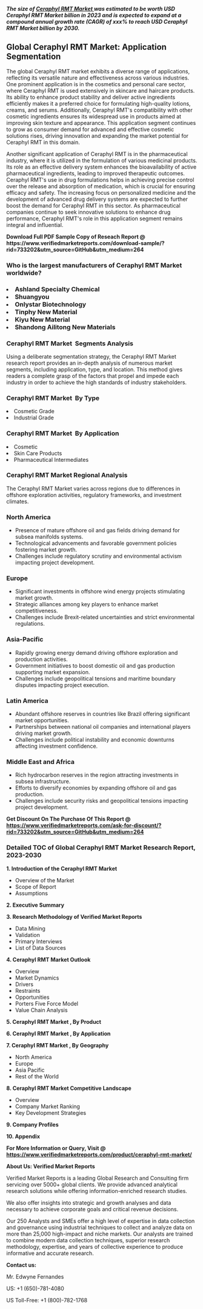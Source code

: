 <p><em><strong>The size of <a href="https://www.verifiedmarketreports.com/download-sample/?rid=733202&utm_source=GitHub&utm_medium=264" target="_blank">Ceraphyl RMT Market </a> was estimated to be worth USD Ceraphyl RMT Market billion in 2023 and is expected to expand at a compound annual growth rate (CAGR) of xxx% to reach USD Ceraphyl RMT Market billion by 2030.</strong></em><br /><h2>Global Ceraphyl RMT Market: Application Segmentation</h2><p>The global Ceraphyl RMT market exhibits a diverse range of applications, reflecting its versatile nature and effectiveness across various industries. One prominent application is in the cosmetics and personal care sector, where Ceraphyl RMT is used extensively in skincare and haircare products. Its ability to enhance product stability and deliver active ingredients efficiently makes it a preferred choice for formulating high-quality lotions, creams, and serums. Additionally, Ceraphyl RMT's compatibility with other cosmetic ingredients ensures its widespread use in products aimed at improving skin texture and appearance. This application segment continues to grow as consumer demand for advanced and effective cosmetic solutions rises, driving innovation and expanding the market potential for Ceraphyl RMT in this domain.</p><p>Another significant application of Ceraphyl RMT is in the pharmaceutical industry, where it is utilized in the formulation of various medicinal products. Its role as an effective delivery system enhances the bioavailability of active pharmaceutical ingredients, leading to improved therapeutic outcomes. Ceraphyl RMT's use in drug formulations helps in achieving precise control over the release and absorption of medication, which is crucial for ensuring efficacy and safety. The increasing focus on personalized medicine and the development of advanced drug delivery systems are expected to further boost the demand for Ceraphyl RMT in this sector. As pharmaceutical companies continue to seek innovative solutions to enhance drug performance, Ceraphyl RMT's role in this application segment remains integral and influential.</p></p><p id="" class=""><strong>Download Full PDF Sample Copy of Reseach Report @ <a target="">https://www.verifiedmarketreports.com/download-sample/?rid=733202&utm_source=GitHub&utm_medium=264</a></strong></p><h3 id="" class="">Who is the largest manufacturers of&nbsp;Ceraphyl RMT Market worldwide?</h3><h3 class=""></Li><Li>Ashland Specialty Chemical</Li><Li> Shuangyou</Li><Li> Onlystar Biotechnology</Li><Li> Tinphy New Material</Li><Li> Kiyu New Material</Li><Li> Shandong Ailitong New Materials</h3><h3 id="" class="">Ceraphyl RMT Market &nbsp;Segments Analysis</h3><p id="" class="">Using a deliberate segmentation strategy, the Ceraphyl RMT Market research report provides an in-depth analysis of numerous market segments, including application, type, and location. This method gives readers a complete grasp of the factors that propel and impede each industry in order to achieve the high standards of industry stakeholders.</p><h3 id="" class="">Ceraphyl RMT Market &nbsp;By Type</h3><p></Li><Li>Cosmetic Grade</Li><Li> Industrial Grade</p><h3 id="" class="">Ceraphyl RMT Market &nbsp;By Application</h3><p class=""></Li><Li>Cosmetic</Li><Li> Skin Care Products</Li><Li> Pharmaceutical Intermediates</p><h3 id="" class="">Ceraphyl RMT Market Regional Analysis</h3><p id="" class="">The Ceraphyl RMT Market varies across regions due to differences in offshore exploration activities, regulatory frameworks, and investment climates.</p><h3 id="" class="">North America</h3><ul><li>Presence of mature offshore oil and gas fields driving demand for subsea manifolds systems.</li><li>Technological advancements and favorable government policies fostering market growth.</li><li>Challenges include regulatory scrutiny and environmental activism impacting project development.</li></ul><h3 id="" class="">Europe</h3><ul><li>Significant investments in offshore wind energy projects stimulating market growth.</li><li>Strategic alliances among key players to enhance market competitiveness.</li><li>Challenges include Brexit-related uncertainties and strict environmental regulations.</li></ul><h3 id="" class="">Asia-Pacific</h3><ul><li>Rapidly growing energy demand driving offshore exploration and production activities.</li><li>Government initiatives to boost domestic oil and gas production supporting market expansion.</li><li>Challenges include geopolitical tensions and maritime boundary disputes impacting project execution.</li></ul><h3 id="" class="">Latin America</h3><ul><li>Abundant offshore reserves in countries like Brazil offering significant market opportunities.</li><li>Partnerships between national oil companies and international players driving market growth.</li><li>Challenges include political instability and economic downturns affecting investment confidence.</li></ul><h3 id="" class="">Middle East and Africa</h3><ul><li>Rich hydrocarbon reserves in the region attracting investments in subsea infrastructure.</li><li>Efforts to diversify economies by expanding offshore oil and gas production.</li><li>Challenges include security risks and geopolitical tensions impacting project development.</li></ul><p id="" class=""><strong>Get Discount On The Purchase Of This Report @ <a href="https://www.verifiedmarketreports.com/ask-for-discount/?rid=733202&utm_source=GitHub&utm_medium=264" target="_blank">https://www.verifiedmarketreports.com/ask-for-discount/?rid=733202&utm_source=GitHub&utm_medium=264</a></strong></p><h3 id="" class="">Detailed TOC of Global Ceraphyl RMT Market Research Report, 2023-2030</h3><p id="" class=""><strong>1. Introduction of the Ceraphyl RMT Market </strong></p><ul><li>Overview of the Market</li><li>Scope of Report</li><li>Assumptions</li></ul><p id="" class=""><strong>2. Executive Summary</strong></p><p id="" class=""><strong>3. Research Methodology of Verified Market Reports</strong></p><ul><li>Data Mining</li><li>Validation</li><li>Primary Interviews</li><li>List of Data Sources</li></ul><p id="" class=""><strong>4. Ceraphyl RMT Market Outlook</strong></p><ul><li>Overview</li><li>Market Dynamics</li><li>Drivers</li><li>Restraints</li><li>Opportunities</li><li>Porters Five Force Model</li><li>Value Chain Analysis</li></ul><p id="" class=""><strong>5. Ceraphyl RMT Market , By Product</strong></p><p id="" class=""><strong>6. Ceraphyl RMT Market , By Application</strong></p><p id="" class=""><strong>7. Ceraphyl RMT Market , By Geography</strong></p><ul><li>North America</li><li>Europe</li><li>Asia Pacific</li><li>Rest of the World</li></ul><p id="" class=""><strong>8. Ceraphyl RMT Market Competitive Landscape</strong></p><ul><li>Overview</li><li>Company Market Ranking</li><li>Key Development Strategies</li></ul><p id="" class=""><strong>9. Company Profiles</strong></p><p id="" class=""><strong>10. Appendix</strong></p><p id="" class=""><strong>For More Information or Query, Visit @ <a href="https://www.verifiedmarketreports.com/product/ceraphyl-rmt-market/" target="_blank">https://www.verifiedmarketreports.com/product/ceraphyl-rmt-market/</a></strong></p><p id="" class=""><strong>About Us: Verified Market Reports</strong></p><p id="" class="">Verified Market Reports is a leading Global Research and Consulting firm servicing over 5000+ global clients. We provide advanced analytical research solutions while offering information-enriched research studies.</p><p id="" class="">We also offer insights into strategic and growth analyses and data necessary to achieve corporate goals and critical revenue decisions.</p><p id="" class="">Our 250 Analysts and SMEs offer a high level of expertise in data collection and governance using industrial techniques to collect and analyze data on more than 25,000 high-impact and niche markets. Our analysts are trained to combine modern data collection techniques, superior research methodology, expertise, and years of collective experience to produce informative and accurate research.</p><p id="" class=""><strong>Contact us:</strong></p><p id="" class="">Mr. Edwyne Fernandes</p><p id="" class="">US: +1 (650)-781-4080</p><p id="" class="">US Toll-Free: +1 (800)-782-1768</p>
